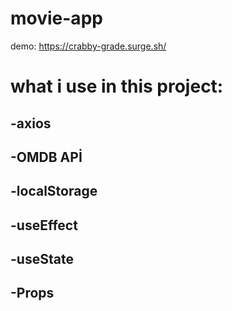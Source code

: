 # movie-app

demo: https://crabby-grade.surge.sh/

# what i use in this project:
## -axios
## -OMDB APİ
## -localStorage
## -useEffect
## -useState
## -Props
